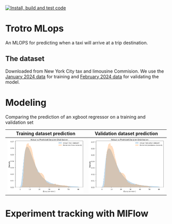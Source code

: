 [![Install, build and test code](https://github.com/kennedyopokuasare/trotro_mlops/actions/workflows/verify.yml/badge.svg)](https://github.com/kennedyopokuasare/trotro_mlops/actions/workflows/verify.yml)

# Trotro MLops


An MLOPS for predicting when a taxi will arrive at a trip destination.


## The dataset 

Downloaded from New York City tax and limousine Commision. We use the [January 2024 data](https://d37ci6vzurychx.cloudfront.net/trip-data/yellow_tripdata_2024-01.parquet) for training and [February 2024 data](https://d37ci6vzurychx.cloudfront.net/trip-data/yellow_tripdata_2024-02.parquet) for validating the model. 



# Modeling

Comparing the prediction of an xgboot regressor on a training and validation set

| Training dataset prediction | Validation dataset prediction |
|----------|----------|
| ![Training set prediction](./modeling/img/train_dist.png)  | ![Training set prediction](./modeling/img/val_dist.png) |

# Experiment tracking with MlFlow


